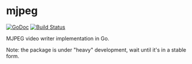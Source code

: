 # mjpeg

[![GoDoc](https://godoc.org/github.com/icza/mjpeg?status.svg)](https://godoc.org/github.com/icza/mjpeg) [![Build Status](https://travis-ci.org/icza/mjpeg.svg?branch=master)](https://travis-ci.org/icza/mjpeg)

MJPEG video writer implementation in Go.

Note: the package is under "heavy" development, wait until it's in a stable form.
